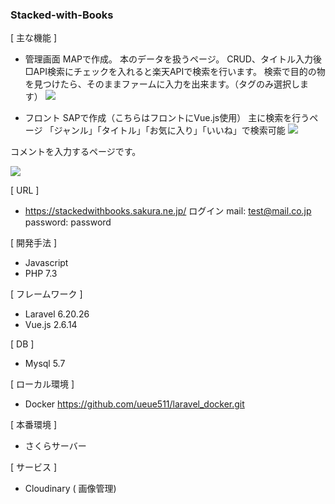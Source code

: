 ### Stacked-with-Books ###
[ 主な機能 ]
- 管理画面
MAPで作成。
本のデータを扱うページ。
CRUD、タイトル入力後 □API検索にチェックを入れると楽天APIで検索を行います。
検索で目的の物を見つけたら、そのままファームに入力を出来ます。（タグのみ選択します）
 ![](https://storage.googleapis.com/zenn-user-upload/fefef46b378b-20220214.png)

- フロント
SAPで作成（こちらはフロントにVue.js使用）
主に検索を行うページ
「ジャンル」「タイトル」「お気に入り」「いいね」で検索可能
![](https://storage.googleapis.com/zenn-user-upload/f2dd11fc8a2d-20220214.png)

コメントを入力するページです。

![](https://storage.googleapis.com/zenn-user-upload/2ea39d8a2aa4-20220214.png)

[ URL ]
- https://stackedwithbooks.sakura.ne.jp/
ログイン
mail: test@mail.co.jp
password: password

[ 開発手法 ]
- Javascript 
- PHP 7.3

[ フレームワーク ]
- Laravel 6.20.26
- Vue.js 2.6.14

[ DB ]
- Mysql 5.7

[ ローカル環境 ]
- Docker  https://github.com/ueue511/laravel_docker.git

[ 本番環境 ]
- さくらサーバー

[ サービス ] 
- Cloudinary ( 画像管理)
